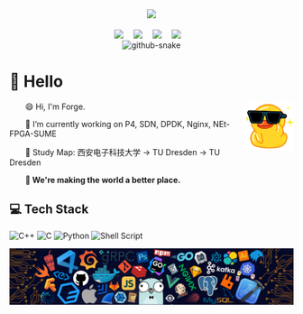 <!--
**Mingyumaz/Mingyumaz** is a ✨ _special_ ✨ repository because its `README.md` (this file) appears on your GitHub profile.

Here are some ideas to get you started:

- 🔭 I’m currently working on ...
- 🌱 I’m currently learning ...
- 👯 I’m looking to collaborate on ...
- 🤔 I’m looking for help with ...
- 💬 Ask me about ...
- 📫 How to reach me: ...
- 😄 Pronouns: ...
- ⚡ Fun fact: ...
-->

<div align="center">

  <!-- dynamic typing effect 动态打字效果 -->
  <div>
    <a href="https://mingyumaz.github.io/">
      <img src="https://readme-typing-svg.demolab.com?font=Fira+Code&pause=1000&width=435&lines=console.log(%22Hello%2C%20Forge%22);锻造!&center=true&size=27" />
    </a>
  </div>

  <!-- for beauty 留个空行好看点 -->
  <div>&nbsp;</div>

  <!-- profile logo 个人资料徽标 -->
  <div>
    <a href="https://mingyumaz.github.io/"><img src="https://img.shields.io/badge/Website-博客-blue" /></a>&emsp;
    <a href="https://space.bilibili.com/27327952/"><img src="https://img.shields.io/badge/Bilibili-B站-ff69b4" /></a>&emsp;
    <a href="https://blog.csdn.net/Mingyumaz/"><img src="https://img.shields.io/badge/CSDN-论坛-c32136" /></a>&emsp;
    <a href="https://www.zhihu.com/people/ji-gu-qing-yang/"><img src="https://img.shields.io/badge/Zhihu-知乎-blue" /></a>&emsp;
  </div>

  <!-- Snake Code Contribution Map 贪吃蛇代码贡献图 -->
  <picture>
    <source media="(prefers-color-scheme: dark)" srcset="https://github.com/mingyumaz/mingyumaz/blob/output/github-contribution-grid-snake-dark.svg" />
    <source media="(prefers-color-scheme: light)" srcset="https://github.com/mingyumaz/mingyumaz/blob/output/github-contribution-grid-snake.svg" />
    <img alt="github-snake" src="github-snake.svg" />
  </picture>

</div>

#  🙋 Hello

<img align="right" width="88" src="./images/cxyduck.gif" />

<p>&emsp;&emsp;😄 Hi, I'm Forge.</p>
<p>&emsp;&emsp;🔭 I’m currently working on P4, SDN, DPDK, Nginx, NEt-FPGA-SUME </p>
<p>&emsp;&emsp;🔭 Study Map: 西安电子科技大学 -> TU Dresden -> TU Dresden </p>
<p>&emsp;&emsp;<strong>🌱 We're making the world a better place. </strong></p>

## 💻 Tech Stack

![C++](https://img.shields.io/badge/c++-%2300599C.svg?style=flat-square&logo=c%2B%2B&logoColor=white) 
![C](https://img.shields.io/badge/c-%2300599C.svg?style=flat-square&logo=c&logoColor=white)
![Python](https://img.shields.io/badge/python-3670A0?style=flat-square&logo=python&logoColor=ffdd54) 
![Shell Script](https://img.shields.io/badge/shell_script-%23121011.svg?style=flat-square&logo=gnu-bash&logoColor=white)

<!-- just img 图片 -->
<img src="./images/icon.png" /></div>
</div>

